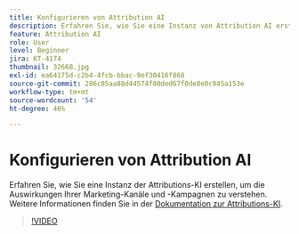 ```yaml
---
title: Konfigurieren von Attribution AI
description: Erfahren Sie, wie Sie eine Instanz von Attribution AI erstellen, um die Auswirkungen Ihrer Marketing-Kanäle und -Kampagnen zu verstehen.
feature: Attribution AI
role: User
level: Beginner
jira: KT-4174
thumbnail: 32668.jpg
exl-id: ea64175d-c2b4-4fcb-bbac-9ef30416f868
source-git-commit: 286c85aa88d44574f00ded67f0de8e0c945a153e
workflow-type: tm+mt
source-wordcount: '54'
ht-degree: 46%

---
```


# Konfigurieren von Attribution AI

Erfahren Sie, wie Sie eine Instanz der Attributions-KI erstellen, um die Auswirkungen Ihrer Marketing-Kanäle und -Kampagnen zu verstehen. Weitere Informationen finden Sie in der [Dokumentation zur Attributions-KI](https://experienceleague.adobe.com/docs/experience-platform/intelligent-services/attribution-ai/overview.html).

>[!VIDEO](https://video.tv.adobe.com/v/32668?learn=on&enablevpops)
